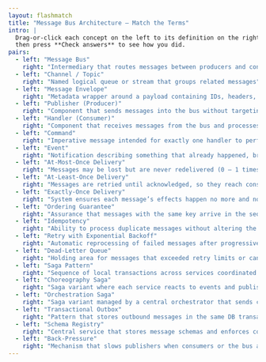 ```yaml
---
layout: flashmatch
title: "Message Bus Architecture – Match the Terms"
intro: |
  Drag-or-click each concept on the left to its definition on the right,
  then press **Check answers** to see how you did.
pairs:
  - left: "Message Bus"
    right: "Intermediary that routes messages between producers and consumers to decouple services"
  - left: "Channel / Topic"
    right: "Named logical queue or stream that groups related messages"
  - left: "Message Envelope"
    right: "Metadata wrapper around a payload containing IDs, headers, timestamps, etc."
  - left: "Publisher (Producer)"
    right: "Component that sends messages into the bus without targeting a specific consumer"
  - left: "Handler (Consumer)"
    right: "Component that receives messages from the bus and processes them"
  - left: "Command"
    right: "Imperative message intended for exactly one handler to perform an action"
  - left: "Event"
    right: "Notification describing something that already happened, broadcast to zero or many subscribers"
  - left: "At-Most-Once Delivery"
    right: "Messages may be lost but are never redelivered (0 – 1 times)"
  - left: "At-Least-Once Delivery"
    right: "Messages are retried until acknowledged, so they reach consumers one or more times"
  - left: "Exactly-Once Delivery"
    right: "System ensures each message’s effects happen no more and no less than one time"
  - left: "Ordering Guarantee"
    right: "Assurance that messages with the same key arrive in the sequence they were sent"
  - left: "Idempotency"
    right: "Ability to process duplicate messages without altering the final state"
  - left: "Retry with Exponential Backoff"
    right: "Automatic reprocessing of failed messages after progressively longer delays"
  - left: "Dead-Letter Queue"
    right: "Holding area for messages that exceeded retry limits or cannot be processed"
  - left: "Saga Pattern"
    right: "Sequence of local transactions across services coordinated by messages with compensations on failure"
  - left: "Choreography Saga"
    right: "Saga variant where each service reacts to events and publishes the next event—no central coordinator"
  - left: "Orchestration Saga"
    right: "Saga variant managed by a central orchestrator that sends commands and awaits replies"
  - left: "Transactional Outbox"
    right: "Pattern that stores outbound messages in the same DB transaction then later publishes them"
  - left: "Schema Registry"
    right: "Central service that stores message schemas and enforces compatibility rules as they evolve"
  - left: "Back-Pressure"
    right: "Mechanism that slows publishers when consumers or the bus are overloaded"
---
```

